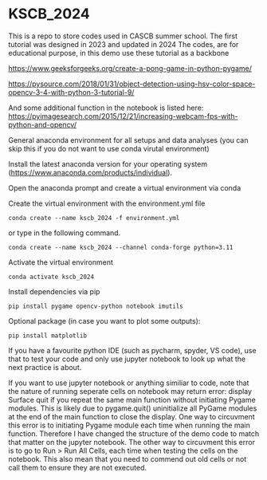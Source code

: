# KSCB_2024
This is a repo to store codes used in CASCB summer school. The first tutorial was designed in 2023 and updated in 2024
The codes, are for educational purpose, in this demo use these tutorial as a backbone

https://www.geeksforgeeks.org/create-a-pong-game-in-python-pygame/

https://pysource.com/2018/01/31/object-detection-using-hsv-color-space-opencv-3-4-with-python-3-tutorial-9/ 

And some additional function in the notebook is listed here:
https://pyimagesearch.com/2015/12/21/increasing-webcam-fps-with-python-and-opencv/

General anaconda environment for all setups and data analyses (you can skip this if you do not want to use conda virutal environment)

Install the latest anaconda version for your operating system (https://www.anaconda.com/products/individual).

Open the anaconda prompt and create a virtual environment via conda 

Create the virtual environment with the environment.yml file

```
conda create --name kscb_2024 -f environment.yml
```

or type in the following command.

```
conda create --name kscb_2024 --channel conda-forge python=3.11
```
Activate the virtual environment
```
conda activate kscb_2024
```
Install dependencies via pip
```
pip install pygame opencv-python notebook imutils
```
Optional package (in case you want to plot some outputs):
```
pip install matplotlib
```


If you have a favourite python IDE (such as pycharm, spyder, VS code), use that to test your code and only use jupyter notebook to look up what the next practice is about.


If you want to use jupyter notebook or anything similiar to code, note that the nature of running seperate cells on notebook may return error: display Surface quit if you repeat the same main function without initiating Pygame modules. This is likely due to pygame.quit() uninitialize all PyGame modules at the end of the main function to close the display. One way to circuvment this error is to initiating Pygame module each time when running the main function. Therefore I have changed the structure of the demo code to match that matter on the jupyter notebook. The other way to circuvment this error is to go to Run > Run All Cells, each time when testing the cells on the notebook. This also mean that you need to commend out old cells or not call them to ensure they are not executed.
